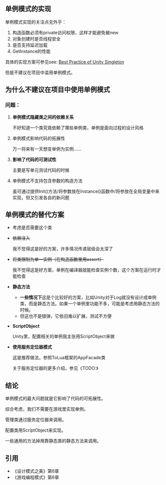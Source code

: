 <!--
 * @Author: NickPansh
 * @Date: 2023-01-31 19:34:13
 * @LastEditors: NickPansh
 * @LastEditTime: 2023-02-20 17:59:01
 * @FilePath: \Unity-Design-Pattern\Assets\CreationalPatterns\Singleton\README.md
 * @Description: 
 * 
 * Copyright (c) 2023 by nickpansh@yeah.net | wenqu.site, All Rights Reserved. 
-->

## 单例模式的实现

单例模式实现的关注点无外乎：

1. 构造函数必须有private访问权限，这样才能避免被new
2. 对象创建时是否线程安全
3. 是否支持延迟加载
4. GetInstance的性能

具体的实现方案可参见see: [Best Practice of Unity Singleton](https://wenqu.site/Unity%E5%8D%95%E4%BE%8B%E6%A8%A1%E5%BC%8F%E6%9C%80%E4%BD%B3%E5%AE%9E%E8%B7%B5%EF%BC%88%E9%99%84%E4%BB%A3%E7%A0%81%EF%BC%89.html)

但是不建议在项目中滥用单例模式。

## 为什么不建议在项目中使用单例模式

### 问题：

1. **单例模式隐藏类之间的依赖关系**

   不好知道一个类究竟依赖了哪些单例类，单例是面向过程的设计风格

 2. 单例模式影响代码的拓展性

    万一将来有一天想变单例为实例……

3. **影响了代码的可测试性**

   主要是写单元测试代码的时候

4. 单例模式不支持包含参数的构造方法

   虽可通过提供Init()方法/将参数放在Instance()函数中/将参放在全局变量中来实现，但又引发各自的新问题

   

   

## 单例模式的替代方案

- 考虑是否需要这个类

- ~~依赖注入~~

  我不觉得这是好的方案，许多情况传递层级会太深了

- ~~将类限制为单一实例（在构造函数里用assert）~~

  我不觉得这是好方案，单例在编译器就能检查实例个数，这个方案在运行时才能检查
- **静态方法**

  - **一些情况下**这是个比较好的方案，比如Unity对于Log就没有设计成单例类，而是静态方法。如果一个单例里功能不多，可能是考虑用静态方法的时候。
  - 但这也不是银弹，它依旧难以扩展，测试不方便

- **ScriptObject**

  Unity里，配置相关的单例我主张用ScriptObject来做

- **使用服务定位器模式**

  这是推荐做法，参照ToLua框架的AppFacade类
  
  关于服务定位器的更多介绍，参见《TODO:》



## 结论

单例模式的最大问题就是它影响了代码的可拓展性。

综合考虑，我们不需要在游戏里实现单例。

管理类通过服务定位器来调用。

配置类用ScriptObject来实现。

一些通用的方法掉用靠静态类的静态方法来调用。



## 引用

- 《设计模式之美》第6章
- 《游戏编程模式》第6章

